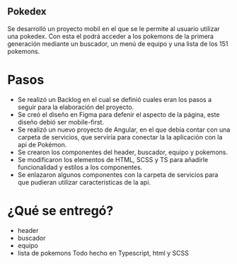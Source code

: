 ## Pokedex
Se desarrolló un proyecto mobil en el que se le permite
al usuario utilizar una pokedex. Con esta el podrá acceder
a los pokemons de la primera generación mediante un buscador,
un menú de equipo y una lista de los 151 pokemons.
# Pasos
- Se realizó un Backlog en el cual se definió cuales eran los 
  pasos a seguir para la elaboración del proyecto.
- Se creó el diseño en Figma para defenir el aspecto de la página, 
  este diseño debió ser mobile-first.
- Se realizó un nuevo proyecto de Angular, en el que debía contar 
  con una carpeta de servicios, que serviría para conectar la 
  la aplicación con la api de Pokémon.
- Se crearon los componentes del header, buscador, equipo y pokemons.
- Se modificaron los elementos de HTML, SCSS y TS para añadirle 
  funcionalidad y estilos a los componentes.
- Se enlazaron algunos componentes con la carpeta de servicios
  para que pudieran utilizar características de la api.
# ¿Qué se entregó?
- header
- buscador
- equipo
- lista de pokemons
Todo hecho en Typescript, html y SCSS
